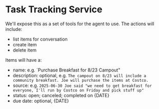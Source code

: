 # Task Tracking Service

We'll expose this as a set of tools for the agent to use. The actions will include:

* list items for conversation
* create item
* delete item

Items will have a:

* name: e.g. `Purchase Breakfast for 8/23 Campout"
* description: optional, e.g. `The campout on 8/23 will include a community breakfast. Joe will purchase the items at Costco.`
* source: e.g. `2025-06-30 Joe said "we need to get breakfast for everyone, I'll run by Costco on Friday and pick stuff up"`
* status: open; canceled; completed on {DATE}
* due date: optional, {DATE}
